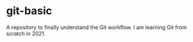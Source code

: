# git-basic
A repository to finally understand the Git workflow.
I am learning Git from scratch in 2021.
